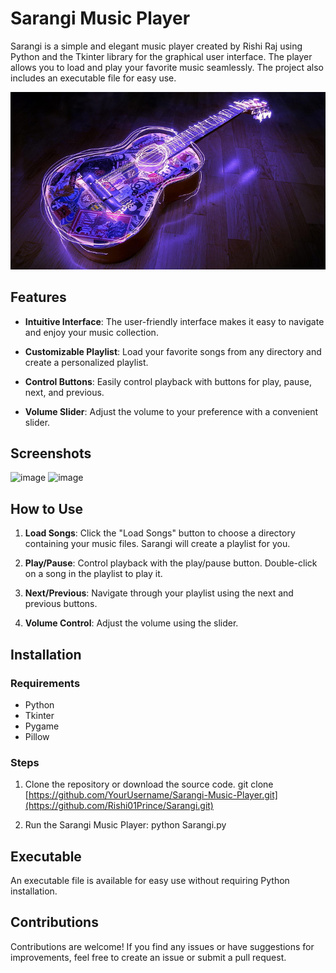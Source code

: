 # Sarangi Music Player

Sarangi is a simple and elegant music player created by Rishi Raj using Python and the Tkinter library for the graphical user interface. The player allows you to load and play your favorite music seamlessly. The project also includes an executable file for easy use.

![Sarangi Music Player](Rishi_Music_Images/Center_Photo2.jpg)

## Features

- **Intuitive Interface**: The user-friendly interface makes it easy to navigate and enjoy your music collection.

- **Customizable Playlist**: Load your favorite songs from any directory and create a personalized playlist.

- **Control Buttons**: Easily control playback with buttons for play, pause, next, and previous.

- **Volume Slider**: Adjust the volume to your preference with a convenient slider.

## Screenshots

![image](https://github.com/Rishi01Prince/Sarangi/assets/117525650/03208472-0e86-4bb0-a8bc-3be357545c16)
![image](https://github.com/Rishi01Prince/Sarangi/assets/117525650/02daaa45-d0a5-4920-a5fa-86f43e21c29d)



## How to Use

1. **Load Songs**: Click the "Load Songs" button to choose a directory containing your music files. Sarangi will create a playlist for you.

2. **Play/Pause**: Control playback with the play/pause button. Double-click on a song in the playlist to play it.

3. **Next/Previous**: Navigate through your playlist using the next and previous buttons.

4. **Volume Control**: Adjust the volume using the slider.

## Installation

### Requirements
- Python
- Tkinter
- Pygame
- Pillow

### Steps

1. Clone the repository or download the source code.
git clone [https://github.com/YourUsername/Sarangi-Music-Player.git](https://github.com/Rishi01Prince/Sarangi.git)

2. Run the Sarangi Music Player:
python Sarangi.py

## Executable
An executable file is available for easy use without requiring Python installation. 

## Contributions
Contributions are welcome! If you find any issues or have suggestions for improvements, feel free to create an issue or submit a pull request.

